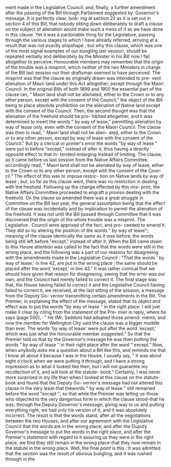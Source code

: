 ment made in the Legislative Council, and, finally, a further amendment after the passing of the Bill through Parliament suggested by ·Governor's message. It is perfectly clear, look- ing at section 22 as it is set out in section 4 of this Bill, that nobody sitting down deliberately to draft a clause on the subject of alienation would make such a mess of it as we have done in this clause. Yet it was a pardonable thing for the Legislature, passing through the various stages to which I have already referred, arriving at a result that was not exactly shipshape ; but why this clause, which was one of the most signal examples of our bungling last session, should be repeated verbally and deliberately by the Minister in his Bill now I fail altogether to perceive. Honourable members may remember that the origin of the trouble was a misprint, which neither of the two Ministers in charge of the Bill last session nor their draftsman seemed to have perceived. The misprint was that the clause as originally drawn was intended to pre- vent alienation of Maori land under this Act altogether, except through the Maori Council. In the original Bills of both 1899 and 1900 the essential part of the clause ran, " Maori land shall not be alienated, either to the Crown or to any other person, except with the consent of the Council," the object of the Bill being to place absolute prohibition on the alienation of Native land except with the consent of the Council. Then, the second thought was that the alienation of the freehold should be pro- hibited altogether, and it was determined to insert the words " by way of lease," permitting alienation by way of lease only, even with the consent of the Maori Council. The clause was then to read, " Maori land shall not be alien- ated, either to the Crown or to any other person, except by way of lease with the consent of the Council." But by a clerical or printer's error the words "by way of lease " were put in before "except," instead of after it, thus having a directly opposite effect to that in- tended-enlarging instead of limiting. The clause, as it came before us last session from the Native Affairs Committee, accordingly read, " Maori land shall not be alienated by way of lease, either to the Crown or to any other person, except with the consent of the Coun- cil." The effect of this was to impose restric- tion on Native lands by way of lease ; but, so far as this clause went, there was no restriction in dealing with the freehold. Following up the change effected by this mis- print, the Native Affairs Committee proceeded to engraft a proviso dealing with the freehold. On the clause so amended there was a great struggle in Committee on the Bill last year, the general assumption being that the effect of the clause was incidentally and by implication to permit the alienation of the freehold. It was not until the Bill passed through Committee that it was discovered that the origin of the whole trouble was a misprint. The Legislative . Council were apprised of the fact, and pro- ceeded to amend it. They did so by altering the position of the words " by way of lease"; meaning of the clause identically the same as it was before, the words being still left before "except," instead of after it. When the Bill came down to this House attention was called to the fact that the words were still in the wrong place, and the following was a part of our reasons for disagreeing with the amendments made in the Legislative Council : "That the words ' by way of lease,' in line 42, are put in the wrong place ; the same should be placed after the word 'except,' in line 43." It was rather comical that we should have given that reason for disagreeing, seeing that the error was our own, and the Council had merely failed to correct it. The final stage was that, the House having failed to correct it and the Legislative Council having failed to correct it, we received, at the last sitting of the session, a message from the Deputy Go- vernor transmitting certain amendments in the Bill. The Premier, in explaining the effect of the message, stated that its object and effect was to put the words "by way of lease " in the right place. I will just make it clear by citing from the statement of the Pre- mier in reply, where he says (page 500),- " He (Mr. Seddon) had adopted those amend- ments, and now the member for Wellington City said the clause was a bigger muddle than ever. The words 'by way of lease' were put after the word 'except,' which was just what the honourable member suggested." So that the Premier told us that by the Governor's message he was then putting the words " by way of lease " in their right place after the word " except." Now, when anybody asks me a question about a Bill like this, and reminds me that I know all about it because I was in the House, I usually say, " It was about eight o'clock when we were putting it through, and I have a strong impression as to what it looked like then, but I will not guarantee my recollection of it, and will look at the statute- book." Certainly, I was never more surprised in my life than when I looked at this clause on the statute-book and found that the Deputy Go- vernor's message had not altered this clause in the very least-that thewords " by way of lease " still remained before the word "except "; so that while the Premier was telling us-those who objected to the very dangerous form in which the clause stood-that he was, through the Deputy Governor's message, giving way to us and putting everything right, we had only his version of it, and it was absolutely incorrect. The result is that the words stand, after all the negotiations between the two Houses, and after our agreement with the Legislative Council that the words are in the wrong place, and after the Duputy Governor's message to put the words in the right place, and after the Premier's statement with regard to it assuring us they were in the right place, we find they still remain in the wrong place-that they now remain in the statute in the wrong place. Well, the final point is this : It was admitted that the section was the result of obvious bungling, and it was rushed through in the 